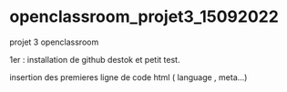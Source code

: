 # openclassroom_projet3_15092022
 projet 3 openclassroom

1er : installation de github destok et petit test.

insertion des premieres ligne de code html ( language , meta...)